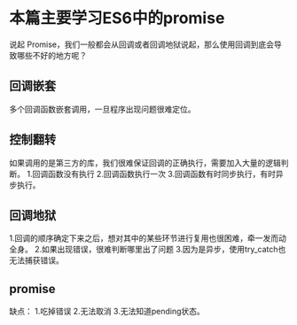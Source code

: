 # 本篇主要学习ES6中的promise
  说起 Promise，我们一般都会从回调或者回调地狱说起，那么使用回调到底会导致哪些不好的地方呢？

## 回调嵌套
  多个回调函数嵌套调用，一旦程序出现问题很难定位。
  
## 控制翻转
  如果调用的是第三方的库，我们很难保证回调的正确执行，需要加入大量的逻辑判断。
  1.回调函数没有执行
  2.回调函数执行一次
  3.回调函数有时同步执行，有时异步执行。

## 回调地狱
  1.回调的顺序确定下来之后，想对其中的某些环节进行复用也很困难，牵一发而动全身。
  2.如果出现错误，很难判断哪里出了问题
  3.因为是异步，使用try_catch也无法捕获错误。

## promise
  缺点：
    1.吃掉错误
    2.无法取消
    3.无法知道pending状态。
